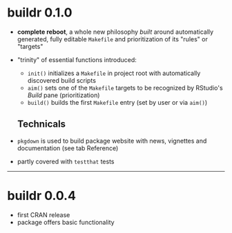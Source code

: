 # buildr 0.1.0

-   **complete reboot**, a whole new philosophy *built* around automatically generated, fully editable `Makefile` and prioritization of its "rules" or "targets"

-   "trinity" of essential functions introduced:

    -   `init()` initializes a `Makefile` in project root with automatically discovered build scripts
    -   `aim()` sets one of the `Makefile` targets to be recognized by RStudio's *Build* pane (prioritization)
    -   `build()` builds the first `Makefile` entry (set by user or via `aim()`)

    ## Technicals

-   `pkgdown` is used to build package website with news, vignettes and documentation (see tab Reference)

-   partly covered with `testthat` tests

------------------------------------------------------------------------

# buildr 0.0.4

-   first CRAN release
-   package offers basic functionality
